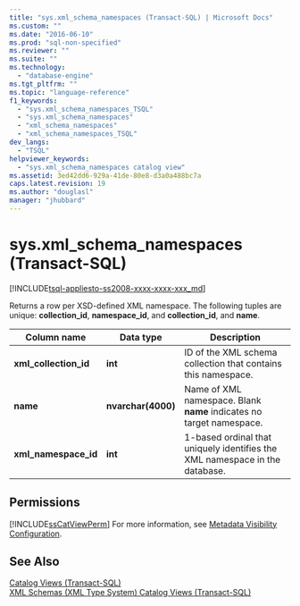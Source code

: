```yaml
---
title: "sys.xml_schema_namespaces (Transact-SQL) | Microsoft Docs"
ms.custom: ""
ms.date: "2016-06-10"
ms.prod: "sql-non-specified"
ms.reviewer: ""
ms.suite: ""
ms.technology: 
  - "database-engine"
ms.tgt_pltfrm: ""
ms.topic: "language-reference"
f1_keywords: 
  - "sys.xml_schema_namespaces_TSQL"
  - "sys.xml_schema_namespaces"
  - "xml_schema_namespaces"
  - "xml_schema_namespaces_TSQL"
dev_langs: 
  - "TSQL"
helpviewer_keywords: 
  - "sys.xml_schema_namespaces catalog view"
ms.assetid: 3ed42dd6-929a-41de-80e8-d3a0a488bc7a
caps.latest.revision: 19
ms.author: "douglasl"
manager: "jhubbard"
---
```

# sys.xml_schema_namespaces (Transact-SQL)
[!INCLUDE[tsql-appliesto-ss2008-xxxx-xxxx-xxx_md](../../../a9retired/includes/tsql-appliesto-ss2008-xxxx-xxxx-xxx-md.md)]

  Returns a row per XSD-defined XML namespace. The following tuples are unique: **collection_id**, **namespace_id**, and **collection_id**, and **name**.  
  
|Column name|Data type|Description|  
|-----------------|---------------|-----------------|  
|**xml_collection_id**|**int**|ID of the XML schema collection that contains this namespace.|  
|**name**|**nvarchar(4000)**|Name of XML namespace. Blank **name** indicates no target namespace.|  
|**xml_namespace_id**|**int**|1-based ordinal that uniquely identifies the XML namespace in the database.|  
  
## Permissions  
 [!INCLUDE[ssCatViewPerm](../../../relational-databases/reference/system-catalog-views/includes/sscatviewperm-md.md)] For more information, see [Metadata Visibility Configuration](../../../relational-databases/security/metadata-visibility-configuration.md).  
  
## See Also  
 [Catalog Views &#40;Transact-SQL&#41;](../../../relational-databases/reference/system-catalog-views/catalog-views-transact-sql.md)   
 [XML Schemas &#40;XML Type System&#41; Catalog Views &#40;Transact-SQL&#41;](../../../relational-databases/reference/system-catalog-views/xml-schemas-xml-type-system-catalog-views-transact-sql.md)  
  
  
